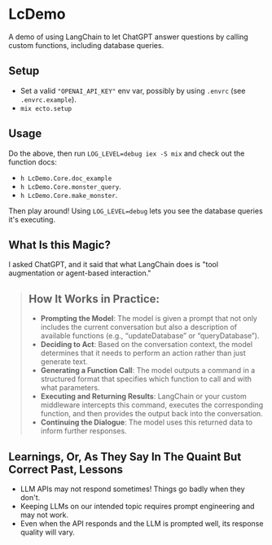 # LcDemo

A demo of using LangChain to let ChatGPT answer questions by calling custom functions, including database queries.

## Setup

- Set a valid `"OPENAI_API_KEY"` env var, possibly by using `.envrc` (see `.envrc.example`).
- `mix ecto.setup`

## Usage

Do the above, then run `LOG_LEVEL=debug iex -S mix` and check out the function docs:

- `h LcDemo.Core.doc_example`
- `h LcDemo.Core.monster_query`.
- `h LcDemo.Core.make_monster`.

Then play around!
Using `LOG_LEVEL=debug` lets you see the database queries it's executing.

## What Is this Magic?

I asked ChatGPT, and it said that what LangChain does is "tool augmentation or agent-based interaction."

> ## How It Works in Practice:
> - **Prompting the Model**: The model is given a prompt that not only includes the current conversation but also a description of available functions (e.g., “updateDatabase” or “queryDatabase”).
> - **Deciding to Act**: Based on the conversation context, the model determines that it needs to perform an action rather than just generate text.
> - **Generating a Function Call**: The model outputs a command in a structured format that specifies which function to call and with what parameters.
> - **Executing and Returning Results**: LangChain or your custom middleware intercepts this command, executes the corresponding function, and then provides the output back into the conversation.
> - **Continuing the Dialogue**: The model uses this returned data to inform further responses.

## Learnings, Or, As They Say In The Quaint But Correct Past, Lessons

- LLM APIs may not respond sometimes! Things go badly when they don't.
- Keeping LLMs on our intended topic requires prompt engineering and may not work.
- Even when the API responds and the LLM is prompted well, its response quality will vary.
